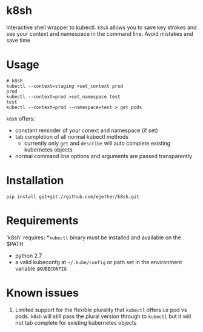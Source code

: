 # k8sh
Interactive shell wrapper to kubectl.
`k8sh` allows you to save key strokes and see your context and namespace in the command line. Avoid mistakes and save time

# Usage

```
# k8sh
kubectl --context=staging >set_context prod
prod
kubectl --context=prod >set_namespace test
test
kubectl --context=prod --namespace=test > get pods
```

`k8sh` offers:
* constant reminder of your conext and namespace (if set)
* tab completion of all normal kubectl methods
    * currently only `get` and `describe` will auto complete existing kubernetes objects
* normal command line options and arguments are passed transparently

# Installation

```pip install git+git://github.com/ejether/k8sh.git```

# Requirements

'k8sh' requires:
*`kubectl` binary must be installed and available on the $PATH
* python 2.7
* a valid kubeconfg at `~/.kube/config` or path set in the environment variable `$KUBECONFIG` 


# Known issues
1. Limited support for the flexible plurality that `kubectl` offers i.e pod vs pods. `k8sh` will still pass the plural version through to `kubectl` but it will not tab complete for existing kubernetes objects

